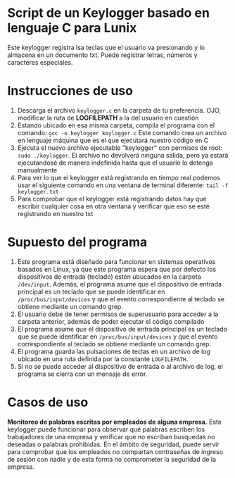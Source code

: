 # Script de un Keylogger basado en lenguaje C para Lunix

Este keylogger registra lsa teclas que el usuario va presionando y lo almacena en un documento txt. Puede registrar letras, números y caracteres especiales.

# Instrucciones de uso
1. Descarga el archivo `keylogger.c` en la carpeta de tu preferencia. OJO, modificar la ruta de **LOGFILEPATH** a la del usuario en cuestión
2. Estando ubicado en esa misma carpeta, compila el programa con el comando: `gcc -o keylogger keylogger.c`
Este comando crea un archivo en lenguaje máquina que es el que ejecutará nuestro código en C 
3. Ejecuta el nuevo archivo ejecutable "keylogger" con permisos de root: `sudo ./keylogger`. El archivo no devolverá ninguna salida, pero ya estará ejecutandosé de manera indefinida hasta que el usuario lo detenga manualmente
4. Para ver lo que el keylogger está registrando en tiempo real podemos usar el siguiente comando en una ventana de terminal diferente: `tail -f keylogger.txt`
5. Para comprobar que el keylogger está registrando datos hay que escribir cualquier cosa en otra ventana y verificar que eso se esté registrando en nuestro txt

# Supuesto del programa
1. Este programa está diseñado para funcionar en sistemas operativos basados en Linux, ya que este programa espera que por defecto los dispositivos de entrada (teclado) estén ubucados en la carpeta `/dev/input`. Además, el programa asume que el dispositivo de entrada principal es un teclado que se puede identificar en `/proc/bus/input/devices` y que el evento correspondiente al teclado se obtiene mediante un comando grep.
2. El usuario debe de tener permisos de superusuario para acceder a la carpeta anterior, además de poder ejecutar el código compilado
3. El programa asume que el dispositivo de entrada principal es un teclado que se puede identificar en `/proc/bus/input/devices` y que el evento correspondiente al teclado se obtiene mediante un comando grep.
4. El programa guarda las pulsaciones de teclas en un archivo de log ubicado en una ruta definida por la constante `LOGFILEPATH`.
5. Si no se puede acceder al dispositivo de entrada o al archivo de log, el programa se cierra con un mensaje de error.

# Casos de uso 
**Monitoreo de palabras escritas por empleados de alguna empresa.**
Este keylogger puede funcionar para observar qué palabras escriben los trabajadores de una empresa y verificar que no escriban busquedas no deseadas o palabras prohibidas. En el ámbito de seguridad, puede servir para comprobar que los empleados no compartan contraseñas de ingreso de sesión con nadie y de esta forma no comprometer la seguridad de la empresa. 
